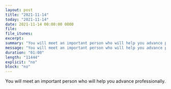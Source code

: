 ```yaml
---
layout: post
title: "2021-11-14"
today: "2021-11-14"
date: 2021-11-14 00:00:00 0000
file:
file_itunes:
excerpt:
summary: "You will meet an important person who will help you advance professionally."
message: "You will meet an important person who will help you advance professionally."
duration: "01:00"
length: "11444"
explicit: "no"
block: "no"
---
```

You will meet an important person who will help you advance professionally.

